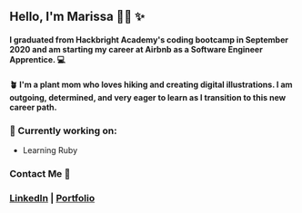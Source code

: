 
<!-- This is a README.md for my GitHub page -->

## Hello, I'm Marissa 👋🏽 :sparkles: 

#### I graduated from Hackbright Academy's coding bootcamp in September 2020 and am starting my career at Airbnb as a Software Engineer Apprentice. 💻 

#### 🪴 I'm a plant mom who loves hiking and creating digital illustrations. I am outgoing, determined, and very eager to learn as I transition to this new career path.

### 📍 Currently working on: 
* Learning Ruby


### Contact Me 💌
### [LinkedIn](https://www.linkedin.com/in/marissa-aguilera/) | [Portfolio](https://meaguileraa.github.io/Portfolio/)